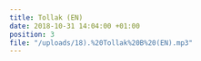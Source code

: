 ```yaml
---
title: Tollak (EN)
date: 2018-10-31 14:04:00 +01:00
position: 3
file: "/uploads/18).%20Tollak%20B%20(EN).mp3"
---
```


